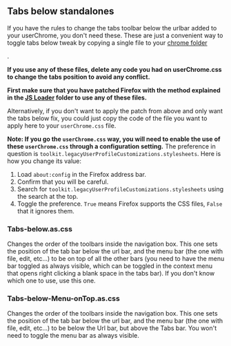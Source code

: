 <h2>Tabs below standalones</h2>
<p>If you have the rules to change the tabs toolbar below the urlbar added to your userChrome, you don't need these. These are just a convenient way to toggle tabs below tweak by copying a single file to your <a href="https://github.com/Izheil/Quantum-Nox-Firefox-Dark-Full-Theme/tree/master/Multirow%20and%20other%20functions#the-chrome-folder">chrome folder</a></p>.

<b>If you use any of these files, delete any code you had on userChrome.css to change the tabs position to avoid any conflict.</b>

<b>First make sure that you have patched Firefox with the method explained in the <a href="https://github.com/Izheil/Quantum-Nox-Firefox-Dark-Full-Theme/tree/master/Multirow%20and%20other%20functions/JS%20Loader">JS Loader</a> folder to use any of these files.</b>

<p>Alternatively, if you don't want to apply the patch from above and only want the tabs below fix, you could just copy the code of the file you want to apply here to your <code>userChrome.css</code> file.</p>

<p><strong>Note: If you go the <code>userChrome.css</code> way, you will need to enable the use of these <code>userChrome.css</code> through a configuration setting.</strong> The preference in question is <code>toolkit.legacyUserProfileCustomizations.stylesheets</code>. Here is how you change its value:</p>
<ol>
	<li>Load <code>about:config</code> in the Firefox address bar.</li>
    	<li>Confirm that you will be careful.</li>
    	<li>Search for <code>toolkit.legacyUserProfileCustomizations.stylesheets</code> using the search at the top.</li>
	<li>Toggle the preference. <code>True</code> means Firefox supports the CSS files, <code>False</code> that it ignores them.</li>
</ol>

<h3>Tabs-below.as.css</h3>
<p>Changes the order of the toolbars inside the navigation box. This one sets the position of the tab bar below the url bar, and the menu bar (the one with file, edit, etc...) to be on top of all the other bars (you need to have the menu bar toggled as always visible, which can be toggled in the context menu that opens right clicking a blank space in the tabs bar). If you don't know which one to use, use this one.</p>

<h3>Tabs-below-Menu-onTop.as.css</h3>
<p>Changes the order of the toolbars inside the navigation box. This one sets the position of the tab bar below the url bar, and the menu bar (the one with file, edit, etc...) to be below the Url bar, but above the Tabs bar. You won't need to toggle the menu bar as always visible.</p>